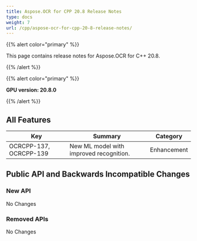 ```yaml
---
title: Aspose.OCR for CPP 20.8 Release Notes
type: docs
weight: 7
url: /cpp/aspose-ocr-for-cpp-20-8-release-notes/
---
```


{{% alert color="primary" %}}

This page contains release notes for Aspose.OCR for C++ 20.8.

{{% /alert %}}

{{% alert color="primary" %}}

**GPU version: 20.8.0**

{{% /alert %}}

## All Features

|Key|Summary|Category|
|---|---|---|
|OСRCPP-137, OСRCPP-139|New ML model with improved recognition.|Enhancement|

## Public API and Backwards Incompatible Changes

### New API

No Changes

### Removed APIs

No Changes
